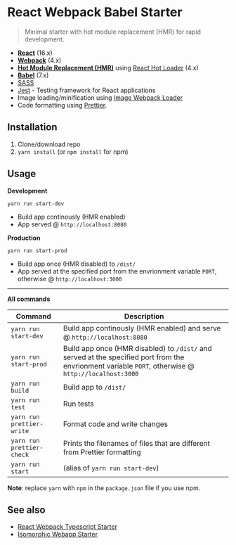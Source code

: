 # React Webpack Babel Starter
> Minimal starter with hot module replacement (HMR) for rapid development.

* **[React](https://facebook.github.io/react/)** (16.x)
* **[Webpack](https://webpack.js.org/)** (4.x)
* **[Hot Module Replacement (HMR)](https://webpack.js.org/guides/hmr-react/)** using [React Hot Loader](https://github.com/gaearon/react-hot-loader) (4.x)
* **[Babel](http://babeljs.io/)** (7.x)
* [SASS](http://sass-lang.com/)
* [Jest](https://facebook.github.io/jest/) - Testing framework for React applications
* Image loading/minification using [Image Webpack Loader](https://github.com/tcoopman/image-webpack-loader)
* Code formatting using [Prettier](https://github.com/prettier/prettier).

## Installation
1. Clone/download repo
2. `yarn install` (or `npm install` for npm)

## Usage
**Development**

`yarn run start-dev`

* Build app continously (HMR enabled)
* App served @ `http://localhost:8080`

**Production**

`yarn run start-prod`

* Build app once (HMR disabled) to `/dist/`
* App served at the specified port from the envrionment variable `PORT`, otherwise @ `http://localhost:3000`

---

**All commands**

Command | Description
--- | ---
`yarn run start-dev` | Build app continously (HMR enabled) and serve @ `http://localhost:8080`
`yarn run start-prod` | Build app once (HMR disabled) to `/dist/` and served at the specified port from the envrionment variable `PORT`, otherwise @ `http://localhost:3000`
`yarn run build` | Build app to `/dist/`
`yarn run test` | Run tests
`yarn run prettier-write` | Format code and write changes
`yarn run prettier-check` | Prints the filenames of files that are different from Prettier formatting
`yarn run start` | (alias of `yarn run start-dev`)

**Note**: replace `yarn` with `npm` in the `package.json` file if you use npm.

## See also
* [React Webpack Typescript Starter](https://github.com/vikpe/react-webpack-typescript-starter)
* [Isomorphic Webapp Starter](https://github.com/vikpe/isomorphic-webapp-starter)
